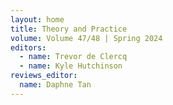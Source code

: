 ```yaml
---
layout: home
title: Theory and Practice
volume: Volume 47/48 | Spring 2024
editors:
  - name: Trevor de Clercq
  - name: Kyle Hutchinson
reviews_editor: 
  name: Daphne Tan
---
```

